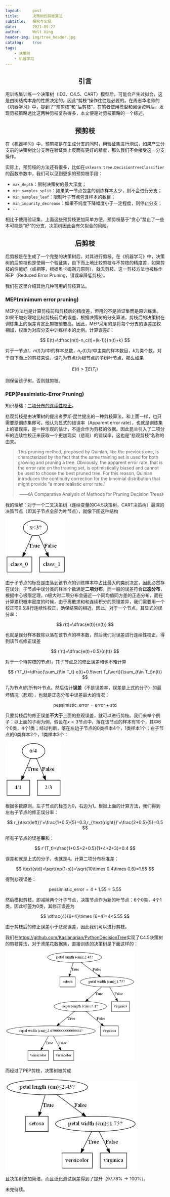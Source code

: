 ```yaml
---
layout:     post
title:      决策树的剪枝算法
subtitle:   探究与实现
date:       2021-09-27
author:     Welt Xing
header-img: img/tree_header.jpg
catalog:    true
tags:
    - 决策树
    - 机器学习
---
```


## <center>引言

用训练集训练一个决策树（ID3、C4.5、CART）模型后，可能会产生过拟合，这是由树结构本身的性质决定的。因此“剪枝”操作往往是必要的。在周志华老师的《机器学习》中，提到了“预剪枝”和“后剪枝”，在笔者使用模型和阅读资料后，发现剪枝策略远比这两种剪枝复杂得多，本文便是对剪枝策略的一个综述。

## <center>预剪枝

在《机器学习》中，预剪枝是在生成分支的同时，用验证集进行测试，如果产生分支前的决策树比分支后在验证集上反而有更好的精度，那么我们不会接受这一分支操作。

实际上，预剪枝的方法还有很多，比如在`sklearn.tree.DecisionTreeClassifier`的函数参数中，我们可以见到更多的预剪枝手段：

- `max_depth`：限制决策树的最大深度；
- `min_samples_split`：如果某一节点包含的训练样本太少，则不会进行分支；
- `min_samples_leaf`：限制叶子节点包含样本的数目；
- `min_impurity_decrease`：如果不纯度下降幅度小于一定程度，则停止分支；
- $\cdots$

相比于使用验证集，上面这些预剪枝更加简单方便。预剪枝基于“贪心”禁止了一些本可能是“好”的分支，决策树因此会有欠拟合的风险。

## <center>后剪枝

后剪枝是在生成了一个完整的决策树后，对其进行剪枝。在《机器学习》中，决策树的后剪枝也是使用一个验证集，自下而上地比较剪枝与不剪枝的精度差，如果剪枝的性能好（或相等，根据奥卡姆剃刀原则），就去剪枝。这一剪枝方法也被称作REP（Reduced Error Pruning，错误率降低剪枝）。

我们在这里介绍其他几种可用的剪枝算法。

### MEP(minimum error pruning)

MEP方法也是计算剪枝前和剪枝后的精度差，但用的不是验证集而是原训练集。如果不加处理地比较剪枝前后的误差，根据决策树的分支算法，剪枝后的决策树在训练集上的误差肯定比剪枝前要高。因此，MEP采用的是将每个分支的误差加权相加，权重为对应分支中训练样本的比例。计算误差$E$：

$$
E(t)=\dfrac{n(t)-n_c(t)+(k-1)}{n(t)+k}
$$

对于一节点$t$，$n(t)$为$t$中的样本总数，$n_c(t)$为$t$中主类的样本数目，$k$为类个数。对于自下而上的剪枝来说，设$T_t$为节点$t$为根节点的子树叶节点，那么如果

$$
E(t)>\sum E(T_t)
$$

则保留该子树，否则就剪枝。

### PEP(Pessimistic-Error Pruning)

知识基础：[二项分布的连续性校正](https://welts.xyz/2021/09/26/binary_noraml/)。

悲观剪枝是由决策树的提出者罗斯·昆兰提出的一种剪枝算法，和上面一样，也只需要原训练集即可。他认为显式的错误率（Apparent error rate），也就是训练集上的错误率，是一种乐观的估计，不适合作为剪枝的依据。因此昆兰引入了二项分布的连续性校正来获取一个更加现实（悲观）的错误率，这也是“悲观剪枝”名称的由来。

> This pruning method, proposed by Quinlan, like the previous one, is characterized by the fact that the same training set is used for both growing and pruning a tree. Obviously, the apparent error rate, that is the error rate on the training set, is optimistically biased and cannot be used to choose the best pruned tree. For this reason, Quinlan introduces the continuity correction for the binomial distribution that might provide “a more realistic error rate.”
>
> ​                                                         ——《A Comparative Analysis of Methods for Pruning Decision Trees》

我的理解：对于一个二叉决策树（连续变量的C4.5决策树，CART决策树）最深的决策节点（即其子节点全部为叶节点），就像下图这种结构

![subtree](/img/subtree.png)

由于子节点的标签是由落到该节点的训练样本中占比最大的类别决定，因此必然存在误分。子节点中误分类的样本个数满足**二项分布**，而一般的误差符合**正态分布**，根据中心极限定理，$n$极大时二项分布会逼近一个同均值同方差的正态分布，而在计算累积概率密度的时候，由于离散求和和连续积分的原理差异，我们需要用一个校正项0.5进行连续性校正，确保结果的相近。因此，对于一个节点，其显式的误分率：

$$
r(t)=\dfrac{e(t)}{n(t)}
$$

也就是误分样本数除以落在该节点的样本数，然后我们对误差进行连续性校正，得到该节点修正误差

$$
r'(t)=\dfrac{e(t)+0.5}{n(t)}
$$

对于一个待剪枝的节点$t$，其子节点总的修正误差和也不难计算

$$
r'(T_t)=\dfrac{\sum_{t\in T_t} e(t)+0.5\vert T_t\vert}{\sum_{t\in T_t}n(t)}
$$

$T_t$为节点$t$的所有叶节点。然后估计**误差**（不是误差率，误差是上式的分子）的最坏情况（悲观），也就是正态分布中误差最大的情况：

$$
\text{pessimistic_error}=\text{error}+\text{std}
$$

只要剪枝后的修正误差**不大于**上面的悲观误差，就可以进行剪枝。我们来举个例子：以上面的子树为例，假设在$x<3$节点中，落在该节点的样本有10个，其中6个0类，4个1类；经过判断，落在左边子节点的0类样本4个，1类样本1个；右子节点的0类样本2个，1类样本3个：

![pep_ex](/img/pep_ex.png)

根据多数原则，左子节点的标签为0，右边为1。根据上面的计算方法，我们得到左右子节点的修正误分率：

$$
r_{\text{left}}'=\frac{1+0.5}{5}=0.3,r_{\text{right}}'=\frac{2+0.5}{5}=0.5
$$

所有子节点的误差**率**和：

$$
r'(T_t)=\frac{1+0.5+2+0.5}{1+4+2+3}=0.4
$$

误差和就是上式的分子，也就是4。计算二项分布标准差：

$$
\text{std}=\sqrt{np(1-p)}=\sqrt{10\times 0.4\times 0.6}=1.55
$$

得到悲观误差：

$$
\text{pessimistic_error}=4+1.55=5.55
$$

然后模拟剪枝，即减掉两个叶子节点，决策节点作为新的叶节点：6个0类，4个1类，因此标签为0类，其修正误差为

$$
\dfrac{4}{6+4}\times (6+4)=4<5.55
$$

由于剪枝后的修正误差小于悲观误差，因此我们可以进行剪枝。

我们在<https://github.com/Kaslanarian/PythonDecisionTree>实现了C4.5决策树的剪枝算法，对于鸢尾花数据集，直接训练的决策树是下面这样的：

<img src="/img/pre_prune.png" alt="pre_prune" style="zoom:67%;" />

而经过了PEP剪枝，决策树被剪成

![post_prune](/img/post_prune.png)

且决策树更加简洁，而且泛化测试误差得到了提升（$97.78\%\to100\%$）。

未完待续。